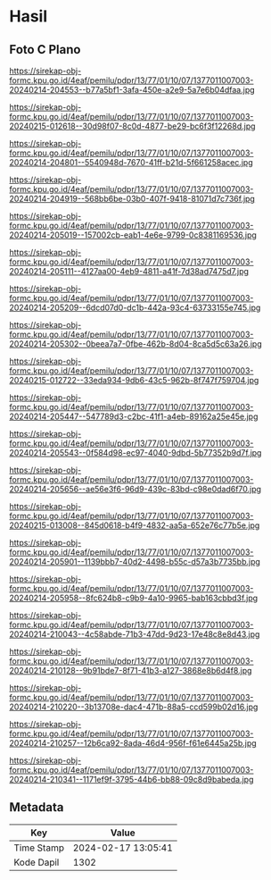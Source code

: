 # Hasil

## Foto C Plano

https://sirekap-obj-formc.kpu.go.id/4eaf/pemilu/pdpr/13/77/01/10/07/1377011007003-20240214-204553--b77a5bf1-3afa-450e-a2e9-5a7e6b04dfaa.jpg

https://sirekap-obj-formc.kpu.go.id/4eaf/pemilu/pdpr/13/77/01/10/07/1377011007003-20240215-012618--30d98f07-8c0d-4877-be29-bc6f3f12268d.jpg

https://sirekap-obj-formc.kpu.go.id/4eaf/pemilu/pdpr/13/77/01/10/07/1377011007003-20240214-204801--5540948d-7670-41ff-b21d-5f661258acec.jpg

https://sirekap-obj-formc.kpu.go.id/4eaf/pemilu/pdpr/13/77/01/10/07/1377011007003-20240214-204919--568bb6be-03b0-407f-9418-81071d7c736f.jpg

https://sirekap-obj-formc.kpu.go.id/4eaf/pemilu/pdpr/13/77/01/10/07/1377011007003-20240214-205019--157002cb-eab1-4e6e-9799-0c8381169536.jpg

https://sirekap-obj-formc.kpu.go.id/4eaf/pemilu/pdpr/13/77/01/10/07/1377011007003-20240214-205111--4127aa00-4eb9-4811-a41f-7d38ad7475d7.jpg

https://sirekap-obj-formc.kpu.go.id/4eaf/pemilu/pdpr/13/77/01/10/07/1377011007003-20240214-205209--6dcd07d0-dc1b-442a-93c4-63733155e745.jpg

https://sirekap-obj-formc.kpu.go.id/4eaf/pemilu/pdpr/13/77/01/10/07/1377011007003-20240214-205302--0beea7a7-0fbe-462b-8d04-8ca5d5c63a26.jpg

https://sirekap-obj-formc.kpu.go.id/4eaf/pemilu/pdpr/13/77/01/10/07/1377011007003-20240215-012722--33eda934-9db6-43c5-962b-8f747f759704.jpg

https://sirekap-obj-formc.kpu.go.id/4eaf/pemilu/pdpr/13/77/01/10/07/1377011007003-20240214-205447--547789d3-c2bc-41f1-a4eb-89162a25e45e.jpg

https://sirekap-obj-formc.kpu.go.id/4eaf/pemilu/pdpr/13/77/01/10/07/1377011007003-20240214-205543--0f584d98-ec97-4040-9dbd-5b77352b9d7f.jpg

https://sirekap-obj-formc.kpu.go.id/4eaf/pemilu/pdpr/13/77/01/10/07/1377011007003-20240214-205656--ae56e3f6-96d9-439c-83bd-c98e0dad6f70.jpg

https://sirekap-obj-formc.kpu.go.id/4eaf/pemilu/pdpr/13/77/01/10/07/1377011007003-20240215-013008--845d0618-b4f9-4832-aa5a-652e76c77b5e.jpg

https://sirekap-obj-formc.kpu.go.id/4eaf/pemilu/pdpr/13/77/01/10/07/1377011007003-20240214-205901--1139bbb7-40d2-4498-b55c-d57a3b7735bb.jpg

https://sirekap-obj-formc.kpu.go.id/4eaf/pemilu/pdpr/13/77/01/10/07/1377011007003-20240214-205958--8fc624b8-c9b9-4a10-9965-bab163cbbd3f.jpg

https://sirekap-obj-formc.kpu.go.id/4eaf/pemilu/pdpr/13/77/01/10/07/1377011007003-20240214-210043--4c58abde-71b3-47dd-9d23-17e48c8e8d43.jpg

https://sirekap-obj-formc.kpu.go.id/4eaf/pemilu/pdpr/13/77/01/10/07/1377011007003-20240214-210128--9b91bde7-8f71-41b3-a127-3868e8b6d4f8.jpg

https://sirekap-obj-formc.kpu.go.id/4eaf/pemilu/pdpr/13/77/01/10/07/1377011007003-20240214-210220--3b13708e-dac4-471b-88a5-ccd599b02d16.jpg

https://sirekap-obj-formc.kpu.go.id/4eaf/pemilu/pdpr/13/77/01/10/07/1377011007003-20240214-210257--12b6ca92-8ada-46d4-956f-f61e6445a25b.jpg

https://sirekap-obj-formc.kpu.go.id/4eaf/pemilu/pdpr/13/77/01/10/07/1377011007003-20240214-210341--1171ef9f-3795-44b6-bb88-09c8d9babeda.jpg


## Metadata

| Key        | Value               |
| ---------- | ------------------- |
| Time Stamp | 2024-02-17 13:05:41 |
| Kode Dapil | 1302                |



